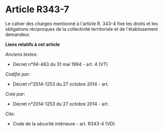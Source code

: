 # Article R343-7

Le cahier des charges mentionné à l'article R. 343-4 fixe les droits et les obligations réciproques de la collectivité
territoriale et de l'établissement demandeur.

**Liens relatifs à cet article**

_Anciens textes_:

  - Décret n°94-463 du 31 mai 1994 - art. 4 (VT)

_Codifié par_:

  - Décret n°2014-1253 du 27 octobre 2014 - art.

_Créé par_:

  - Décret n°2014-1253 du 27 octobre 2014 - art.

_Cite_:

  - Code de la sécurité intérieure - art. R343-4 (VD)
